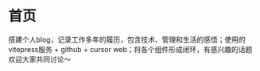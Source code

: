 # 首页

搭建个人blog，记录工作多年的履历，包含技术、管理和生活的感悟；使用的vitepress服务 + github + cursor web；将各个组件形成闭环，有感兴趣的话题欢迎大家共同讨论～
